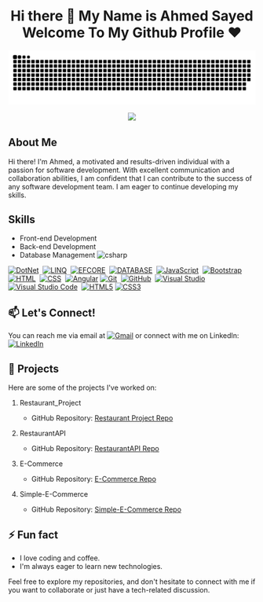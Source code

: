 <div align="center">
<h1 align="center">Hi there 👋 My Name is Ahmed Sayed <br>
 Welcome To My Github Profile ♥</h1>
</div>

<!--
**Ahmedsayedom/Ahmedsayedom** is a ✨ _special_ ✨ repository because its `README.md` (this file) appears on your GitHub profile.

Here are some ideas to get you started:

- 🔭 I’m currently working on ...
- 🌱 I’m currently learning ...
- 👯 I’m looking to collaborate on ...
- 🤔 I’m looking for help with ...
- 💬 Ask me about ...
- 📫 How to reach me: ...
- 😄 Pronouns: ...
- ⚡ Fun fact: ...
-->

<p align="center">
  <!--- snake -->
<div align="center">
  <img  src="https://github.com/1999AZZAR/1999AZZAR/blob/main/resources/img/grid-snake.svg"
       alt="snake" /></a>
</div>
</p>

<p align="center" dir="auto">
  <a href="https://github.com/DenverCoder1/readme-typing-svg"><img src="https://camo.githubusercontent.com/9ffd5451fd8cbf097468967332b133901f99b1e728d765baec1d1d0269449f10/68747470733a2f2f726561646d652d747970696e672d7376672e6865726f6b756170702e636f6d2f3f6c696e65733d46756c6c2d737461636b253230646576656c6f7065723b416c776179732532306c6561726e696e672532306e65772532307468696e677326666f6e743d46697261253230436f64652663656e7465723d747275652677696474683d343430266865696768743d343526636f6c6f723d663735633765267643656e7465723d747275652673697a653d3232" data-canonical-src="https://readme-typing-svg.herokuapp.com/?lines=Full-stack%20developer;Always%20learning%20new%20things&amp;font=Fira%20Code&amp;center=true&amp;width=440&amp;height=45&amp;color=f75c7e&amp;vCenter=true&amp;size=22" style="max-width: 100%;"></a>
</p>

## <i class="fas fa-user"></i> About Me

Hi there! I'm Ahmed, a motivated and results-driven individual with a passion for software development. With excellent communication and collaboration abilities, I am confident that I can contribute to the success of any software development team. I am eager to continue developing my skills.

## <i class="fab fa-code"></i> Skills

- Front-end Development
- Back-end Development
- Database Management
![csharp](https://img.shields.io/badge/-csharp-05122A?style=flat&logo=c#)&nbsp;
<p dir="auto">
<a target="_blank" rel="noopener noreferrer nofollow" href="https://camo.githubusercontent.com/f955705571affaa58622edf489d8bbe9c2b315ba56b1323885cce69e3c2f09e5/68747470733a2f2f696d672e736869656c64732e696f2f62616467652f2d446f744e65742d3035313232413f7374796c653d666c6174266c6f676f3d446f744e6574"><img src="https://camo.githubusercontent.com/f955705571affaa58622edf489d8bbe9c2b315ba56b1323885cce69e3c2f09e5/68747470733a2f2f696d672e736869656c64732e696f2f62616467652f2d446f744e65742d3035313232413f7374796c653d666c6174266c6f676f3d446f744e6574" alt="DotNet" data-canonical-src="https://img.shields.io/badge/-DotNet-05122A?style=flat&amp;logo=DotNet" style="max-width: 100%;"></a>&nbsp;
<a target="_blank" rel="noopener noreferrer nofollow" href="https://camo.githubusercontent.com/3c4c1fba233b8de6165e135757a942523a195d58c8f7a724b243b3282f0b077e/68747470733a2f2f696d672e736869656c64732e696f2f62616467652f2d4c494e512d3035313232413f7374796c653d666c6174266c6f676f3d4c494e51"><img src="https://camo.githubusercontent.com/3c4c1fba233b8de6165e135757a942523a195d58c8f7a724b243b3282f0b077e/68747470733a2f2f696d672e736869656c64732e696f2f62616467652f2d4c494e512d3035313232413f7374796c653d666c6174266c6f676f3d4c494e51" alt="LINQ" data-canonical-src="https://img.shields.io/badge/-LINQ-05122A?style=flat&amp;logo=LINQ" style="max-width: 100%;"></a>&nbsp;
<a target="_blank" rel="noopener noreferrer nofollow" href="https://camo.githubusercontent.com/55a10296614b05c706d2f4256960e4e51c1b995c1a03669b8a567029bc46582b/68747470733a2f2f696d672e736869656c64732e696f2f62616467652f2d4546434f52452d3035313232413f7374796c653d666c6174266c6f676f3d4546434f5245"><img src="https://camo.githubusercontent.com/55a10296614b05c706d2f4256960e4e51c1b995c1a03669b8a567029bc46582b/68747470733a2f2f696d672e736869656c64732e696f2f62616467652f2d4546434f52452d3035313232413f7374796c653d666c6174266c6f676f3d4546434f5245" alt="EFCORE" data-canonical-src="https://img.shields.io/badge/-EFCORE-05122A?style=flat&amp;logo=EFCORE" style="max-width: 100%;"></a>&nbsp;
<a target="_blank" rel="noopener noreferrer nofollow" href="https://camo.githubusercontent.com/8dd7866470e0d0a4edc3b6703dcfc5aad4717205f573689b0516afdc44d456e2/68747470733a2f2f696d672e736869656c64732e696f2f62616467652f2d44415441424153452d3035313232413f7374796c653d666c6174266c6f676f3d73716c736572766572"><img src="https://camo.githubusercontent.com/8dd7866470e0d0a4edc3b6703dcfc5aad4717205f573689b0516afdc44d456e2/68747470733a2f2f696d672e736869656c64732e696f2f62616467652f2d44415441424153452d3035313232413f7374796c653d666c6174266c6f676f3d73716c736572766572" alt="DATABASE" data-canonical-src="https://img.shields.io/badge/-DATABASE-05122A?style=flat&amp;logo=sqlserver" style="max-width: 100%;"></a>&nbsp;
<a target="_blank" rel="noopener noreferrer nofollow" href="https://camo.githubusercontent.com/6e8ce928be6e5866e27140eb0bb25479b52137d75ee0196e7b67c91038a9abc3/68747470733a2f2f696d672e736869656c64732e696f2f62616467652f2d4a6176615363726970742d3035313232413f7374796c653d666c6174266c6f676f3d6a617661736372697074"><img src="https://camo.githubusercontent.com/6e8ce928be6e5866e27140eb0bb25479b52137d75ee0196e7b67c91038a9abc3/68747470733a2f2f696d672e736869656c64732e696f2f62616467652f2d4a6176615363726970742d3035313232413f7374796c653d666c6174266c6f676f3d6a617661736372697074" alt="JavaScript" data-canonical-src="https://img.shields.io/badge/-JavaScript-05122A?style=flat&amp;logo=javascript" style="max-width: 100%;"></a>&nbsp;
<a target="_blank" rel="noopener noreferrer nofollow" href="https://camo.githubusercontent.com/1a3d592707d940e585ac708278cf93823ccf24115714e2b90d27165c2abac401/68747470733a2f2f696d672e736869656c64732e696f2f62616467652f2d426f6f7473747261702d3035313232413f7374796c653d666c6174266c6f676f3d626f6f747374726170266c6f676f436f6c6f723d353633443743"><img src="https://camo.githubusercontent.com/1a3d592707d940e585ac708278cf93823ccf24115714e2b90d27165c2abac401/68747470733a2f2f696d672e736869656c64732e696f2f62616467652f2d426f6f7473747261702d3035313232413f7374796c653d666c6174266c6f676f3d626f6f747374726170266c6f676f436f6c6f723d353633443743" alt="Bootstrap" data-canonical-src="https://img.shields.io/badge/-Bootstrap-05122A?style=flat&amp;logo=bootstrap&amp;logoColor=563D7C" style="max-width: 100%;"></a>&nbsp;
<a target="_blank" rel="noopener noreferrer nofollow" href="https://camo.githubusercontent.com/c8d13e1c596a6726b1da8475a9299fac133f95ef009083b48be01f975a44987e/68747470733a2f2f696d672e736869656c64732e696f2f62616467652f2d48544d4c2d3035313232413f7374796c653d666c6174266c6f676f3d48544d4c35"><img src="https://camo.githubusercontent.com/c8d13e1c596a6726b1da8475a9299fac133f95ef009083b48be01f975a44987e/68747470733a2f2f696d672e736869656c64732e696f2f62616467652f2d48544d4c2d3035313232413f7374796c653d666c6174266c6f676f3d48544d4c35" alt="HTML" data-canonical-src="https://img.shields.io/badge/-HTML-05122A?style=flat&amp;logo=HTML5" style="max-width: 100%;"></a>&nbsp;
<a target="_blank" rel="noopener noreferrer nofollow" href="https://camo.githubusercontent.com/d738d76484d50c8345c2d01e39364b707285bc7936140858e7909dfe6424efb2/68747470733a2f2f696d672e736869656c64732e696f2f62616467652f2d4353532d3035313232413f7374796c653d666c6174266c6f676f3d43535333266c6f676f436f6c6f723d313537324236"><img src="https://camo.githubusercontent.com/d738d76484d50c8345c2d01e39364b707285bc7936140858e7909dfe6424efb2/68747470733a2f2f696d672e736869656c64732e696f2f62616467652f2d4353532d3035313232413f7374796c653d666c6174266c6f676f3d43535333266c6f676f436f6c6f723d313537324236" alt="CSS" data-canonical-src="https://img.shields.io/badge/-CSS-05122A?style=flat&amp;logo=CSS3&amp;logoColor=1572B6" style="max-width: 100%;"></a>&nbsp;
<a target="_blank" rel="noopener noreferrer nofollow" href="https://camo.githubusercontent.com/026d071467547832060ff9b8cad74b0779208af6c83cb112fb965ea51a7dc5ca/68747470733a2f2f696d672e736869656c64732e696f2f62616467652f2d416e67756c61722d3035313232413f7374796c653d666c6174266c6f676f3d616e67756c6172"><img src="https://camo.githubusercontent.com/026d071467547832060ff9b8cad74b0779208af6c83cb112fb965ea51a7dc5ca/68747470733a2f2f696d672e736869656c64732e696f2f62616467652f2d416e67756c61722d3035313232413f7374796c653d666c6174266c6f676f3d616e67756c6172" alt="Angular" data-canonical-src="https://img.shields.io/badge/-Angular-05122A?style=flat&amp;logo=angular" style="max-width: 100%;"></a>
<a target="_blank" rel="noopener noreferrer nofollow" href="https://camo.githubusercontent.com/2fc774b6f44efd9ac27316c539e0e94f8e524f872dc5b1c3ef60266a598331bc/68747470733a2f2f696d672e736869656c64732e696f2f62616467652f2d4769742d3035313232413f7374796c653d666c6174266c6f676f3d676974"><img src="https://camo.githubusercontent.com/2fc774b6f44efd9ac27316c539e0e94f8e524f872dc5b1c3ef60266a598331bc/68747470733a2f2f696d672e736869656c64732e696f2f62616467652f2d4769742d3035313232413f7374796c653d666c6174266c6f676f3d676974" alt="Git" data-canonical-src="https://img.shields.io/badge/-Git-05122A?style=flat&amp;logo=git" style="max-width: 100%;"></a>&nbsp;
<a target="_blank" rel="noopener noreferrer nofollow" href="https://camo.githubusercontent.com/202a58d250ff1d21ee70433e0070b55f8fed747f8883c1750742aa791b1ad871/68747470733a2f2f696d672e736869656c64732e696f2f62616467652f2d4769744875622d3035313232413f7374796c653d666c6174266c6f676f3d676974687562"><img src="https://camo.githubusercontent.com/202a58d250ff1d21ee70433e0070b55f8fed747f8883c1750742aa791b1ad871/68747470733a2f2f696d672e736869656c64732e696f2f62616467652f2d4769744875622d3035313232413f7374796c653d666c6174266c6f676f3d676974687562" alt="GitHub" data-canonical-src="https://img.shields.io/badge/-GitHub-05122A?style=flat&amp;logo=github" style="max-width: 100%;"></a>&nbsp;
<a target="_blank" rel="noopener noreferrer nofollow" href="https://visualstudio.com/"><img src="https://img.shields.io/badge/-Visual%20Studio-05122A?style=flat&logo=visual-studio&logoColor=5C2D91" alt="Visual Studio" style="max-width: 100%;"></a>&nbsp;
<a target="_blank" rel="noopener noreferrer nofollow" href="https://camo.githubusercontent.com/1ca4fca85fcdf590edd7002c02ded299502daa79309d0656859b69d55a1c1fa9/68747470733a2f2f696d672e736869656c64732e696f2f62616467652f2d56697375616c25323053747564696f253230436f64652d3035313232413f7374796c653d666c6174266c6f676f3d76697375616c2d73747564696f2d636f6465266c6f676f436f6c6f723d303037414343"><img src="https://camo.githubusercontent.com/1ca4fca85fcdf590edd7002c02ded299502daa79309d0656859b69d55a1c1fa9/68747470733a2f2f696d672e736869656c64732e696f2f62616467652f2d56697375616c25323053747564696f253230436f64652d3035313232413f7374796c653d666c6174266c6f676f3d76697375616c2d73747564696f2d636f6465266c6f676f436f6c6f723d303037414343" alt="Visual Studio Code" data-canonical-src="https://img.shields.io/badge/-Visual%20Studio%20Code-05122A?style=flat&amp;logo=visual-studio-code&amp;logoColor=007ACC" style="max-width: 100%;"></a>&nbsp;
<a target="_blank" rel="noopener noreferrer nofollow" href="https://camo.githubusercontent.com/9a7c8c4ee62739436a191706be9f786a813dc377ce778522da198cb94874dc22/68747470733a2f2f696d672e736869656c64732e696f2f62616467652f2d48544d4c352d2532334534344432373f7374796c653d666c61742d737175617265266c6f676f3d68746d6c35266c6f676f436f6c6f723d666666666666"><img src="https://camo.githubusercontent.com/9a7c8c4ee62739436a191706be9f786a813dc377ce778522da198cb94874dc22/68747470733a2f2f696d672e736869656c64732e696f2f62616467652f2d48544d4c352d2532334534344432373f7374796c653d666c61742d737175617265266c6f676f3d68746d6c35266c6f676f436f6c6f723d666666666666" alt="HTML5" data-canonical-src="https://img.shields.io/badge/-HTML5-%23E44D27?style=flat-square&amp;logo=html5&amp;logoColor=ffffff" style="max-width: 100%;"></a>
<a target="_blank" rel="noopener noreferrer nofollow" href="https://camo.githubusercontent.com/19d98ab99fe0a1a5c00ef27920be3ada8548f2476877db0598960ac2a5f8788d/68747470733a2f2f696d672e736869656c64732e696f2f62616467652f2d435353332d2532333135373242363f7374796c653d666c61742d737175617265266c6f676f3d63737333"><img src="https://camo.githubusercontent.com/19d98ab99fe0a1a5c00ef27920be3ada8548f2476877db0598960ac2a5f8788d/68747470733a2f2f696d672e736869656c64732e696f2f62616467652f2d435353332d2532333135373242363f7374796c653d666c61742d737175617265266c6f676f3d63737333" alt="CSS3" data-canonical-src="https://img.shields.io/badge/-CSS3-%231572B6?style=flat-square&amp;logo=css3" style="max-width: 100%;"></a>
</p>

## 📫 Let's Connect!

You can reach me via email at <a href="mailto:frggtf66@gmail.com"><img src="https://camo.githubusercontent.com/67f7aa5642352130fb5b0784d88c31cf0e755eab8e5c72449d2471bc938a2605/68747470733a2f2f696d672e736869656c64732e696f2f62616467652f476d61696c2d4431343833363f7374796c653d666f722d7468652d6261646765266c6f676f3d676d61696c266c6f676f436f6c6f723d7768697465266c696e6b3d6d61696c746f3a61686d65646768616c7934343740676d61696c2e636f6d" alt="Gmail" data-canonical-src="https://img.shields.io/badge/Gmail-D14836?style=for-the-badge&amp;logo=gmail&amp;logoColor=white&amp;link=mailto:frggtf66@gmail.com" style="max-width: 100%;"></a> or connect with me on LinkedIn:
<a href="https://www.linkedin.com/in/ahmed-sayed-936710203" rel="nofollow" target="_blank"><img src="https://img.shields.io/badge/-Ahmed%20Sayed-0077B5?style=for-the-badge&logo=Linkedin&logoColor=white" alt="LinkedIn" style="max-width: 100%;" ></a>

## 🔭 Projects

Here are some of the projects I've worked on:


1. Restaurant_Project

   - GitHub Repository: [Restaurant Project Repo](https://github.com/Ahmedsayedom/Restaurant_Project)

2. RestaurantAPI

   - GitHub Repository: [RestaurantAPI Repo](https://github.com/Ahmedsayedom/RestaurantAPI)

3. E-Commerce

   - GitHub Repository: [E-Commerce Repo](https://github.com/Ahmedsayedom/E-Commerce)

4. Simple-E-Commerce

   - GitHub Repository: [Simple-E-Commerce Repo](https://github.com/Ahmedsayedom/Simple-E-Commerce)

## ⚡ Fun fact

- I love coding and coffee.
- I'm always eager to learn new technologies.

Feel free to explore my repositories, and don't hesitate to connect with me if you want to collaborate or just have a tech-related discussion.
